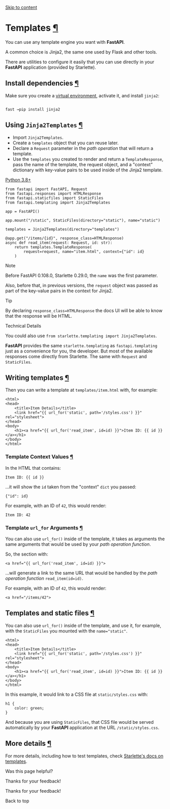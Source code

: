 [Skip to content](https://fastapi.tiangolo.com/advanced/templates/#templates)

# Templates [¶](https://fastapi.tiangolo.com/advanced/templates/\#templates "Permanent link")

You can use any template engine you want with **FastAPI**.

A common choice is Jinja2, the same one used by Flask and other tools.

There are utilities to configure it easily that you can use directly in your **FastAPI** application (provided by Starlette).

## Install dependencies [¶](https://fastapi.tiangolo.com/advanced/templates/\#install-dependencies "Permanent link")

Make sure you create a [virtual environment](https://fastapi.tiangolo.com/virtual-environments/), activate it, and install `jinja2`:

```

fast →pip install jinja2
```

## Using `Jinja2Templates` [¶](https://fastapi.tiangolo.com/advanced/templates/\#using-jinja2templates "Permanent link")

- Import `Jinja2Templates`.
- Create a `templates` object that you can reuse later.
- Declare a `Request` parameter in the _path operation_ that will return a template.
- Use the `templates` you created to render and return a `TemplateResponse`, pass the name of the template, the request object, and a "context" dictionary with key-value pairs to be used inside of the Jinja2 template.

[Python 3.8+](https://fastapi.tiangolo.com/advanced/templates/#__tabbed_1_1)

```md-code__content
from fastapi import FastAPI, Request
from fastapi.responses import HTMLResponse
from fastapi.staticfiles import StaticFiles
from fastapi.templating import Jinja2Templates

app = FastAPI()

app.mount("/static", StaticFiles(directory="static"), name="static")

templates = Jinja2Templates(directory="templates")

@app.get("/items/{id}", response_class=HTMLResponse)
async def read_item(request: Request, id: str):
    return templates.TemplateResponse(
        request=request, name="item.html", context={"id": id}
    )

```

Note

Before FastAPI 0.108.0, Starlette 0.29.0, the `name` was the first parameter.

Also, before that, in previous versions, the `request` object was passed as part of the key-value pairs in the context for Jinja2.

Tip

By declaring `response_class=HTMLResponse` the docs UI will be able to know that the response will be HTML.

Technical Details

You could also use `from starlette.templating import Jinja2Templates`.

**FastAPI** provides the same `starlette.templating` as `fastapi.templating` just as a convenience for you, the developer. But most of the available responses come directly from Starlette. The same with `Request` and `StaticFiles`.

## Writing templates [¶](https://fastapi.tiangolo.com/advanced/templates/\#writing-templates "Permanent link")

Then you can write a template at `templates/item.html` with, for example:

```md-code__content
<html>
<head>
    <title>Item Details</title>
    <link href="{{ url_for('static', path='/styles.css') }}" rel="stylesheet">
</head>
<body>
    <h1><a href="{{ url_for('read_item', id=id) }}">Item ID: {{ id }}</a></h1>
</body>
</html>

```

### Template Context Values [¶](https://fastapi.tiangolo.com/advanced/templates/\#template-context-values "Permanent link")

In the HTML that contains:

```md-code__content
Item ID: {{ id }}

```

...it will show the `id` taken from the "context" `dict` you passed:

```md-code__content
{"id": id}

```

For example, with an ID of `42`, this would render:

```md-code__content
Item ID: 42

```

### Template `url_for` Arguments [¶](https://fastapi.tiangolo.com/advanced/templates/\#template-url_for-arguments "Permanent link")

You can also use `url_for()` inside of the template, it takes as arguments the same arguments that would be used by your _path operation function_.

So, the section with:

```md-code__content
<a href="{{ url_for('read_item', id=id) }}">

```

...will generate a link to the same URL that would be handled by the _path operation function_ `read_item(id=id)`.

For example, with an ID of `42`, this would render:

```md-code__content
<a href="/items/42">

```

## Templates and static files [¶](https://fastapi.tiangolo.com/advanced/templates/\#templates-and-static-files "Permanent link")

You can also use `url_for()` inside of the template, and use it, for example, with the `StaticFiles` you mounted with the `name="static"`.

```md-code__content
<html>
<head>
    <title>Item Details</title>
    <link href="{{ url_for('static', path='/styles.css') }}" rel="stylesheet">
</head>
<body>
    <h1><a href="{{ url_for('read_item', id=id) }}">Item ID: {{ id }}</a></h1>
</body>
</html>

```

In this example, it would link to a CSS file at `static/styles.css` with:

```md-code__content
h1 {
    color: green;
}

```

And because you are using `StaticFiles`, that CSS file would be served automatically by your **FastAPI** application at the URL `/static/styles.css`.

## More details [¶](https://fastapi.tiangolo.com/advanced/templates/\#more-details "Permanent link")

For more details, including how to test templates, check [Starlette's docs on templates](https://www.starlette.io/templates/).

Was this page helpful?






Thanks for your feedback!






Thanks for your feedback!


Back to top